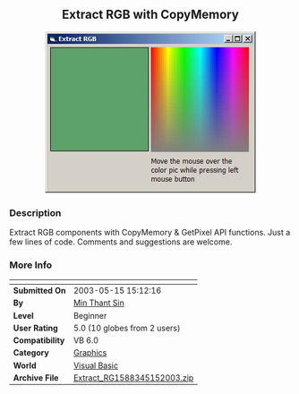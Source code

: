 ﻿<div align="center">

## Extract RGB with CopyMemory

<img src="PIC2003514211211454.JPG">
</div>

### Description

Extract RGB components with CopyMemory & GetPixel API functions. Just a few lines of code. Comments and suggestions are welcome.
 
### More Info
 


<span>             |<span>
---                |---
**Submitted On**   |2003-05-15 15:12:16
**By**             |[Min Thant Sin](https://github.com/Planet-Source-Code/PSCIndex/blob/master/ByAuthor/min-thant-sin.md)
**Level**          |Beginner
**User Rating**    |5.0 (10 globes from 2 users)
**Compatibility**  |VB 6\.0
**Category**       |[Graphics](https://github.com/Planet-Source-Code/PSCIndex/blob/master/ByCategory/graphics__1-46.md)
**World**          |[Visual Basic](https://github.com/Planet-Source-Code/PSCIndex/blob/master/ByWorld/visual-basic.md)
**Archive File**   |[Extract\_RG1588345152003\.zip](https://github.com/Planet-Source-Code/min-thant-sin-extract-rgb-with-copymemory__1-45495/archive/master.zip)








